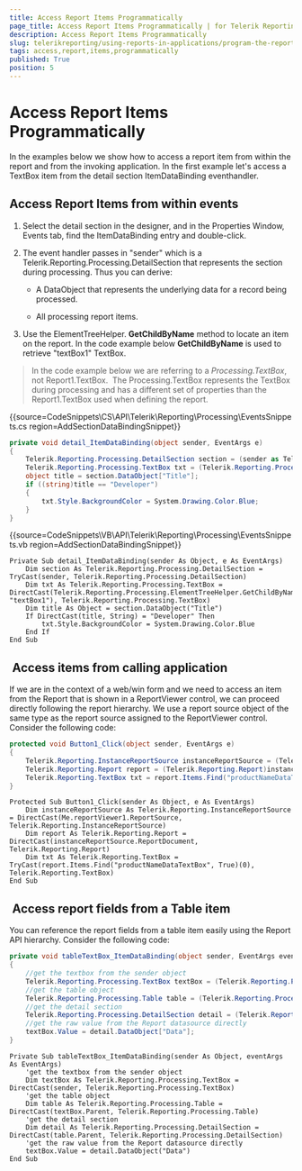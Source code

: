 ```yaml
---
title: Access Report Items Programmatically
page_title: Access Report Items Programmatically | for Telerik Reporting Documentation
description: Access Report Items Programmatically
slug: telerikreporting/using-reports-in-applications/program-the-report-definition/access-report-items-programmatically
tags: access,report,items,programmatically
published: True
position: 5
---
```


# Access Report Items Programmatically



In the examples below we show how to access a report item from within the report and from the invoking application.         In the first example let's access a TextBox item from the detail section ItemDataBinding eventhandler.

## Access Report Items from within events

1. Select the detail section in the designer, and in the Properties Window, Events tab, find the ItemDataBinding entry and double-click.

1. The event handler passes in "sender" which is a Telerik.Reporting.Processing.DetailSection that              represents the section during processing. Thus you can derive:

   + A DataObject that represents the underlying data for a record being processed.

   + All processing report items.

1. Use the ElementTreeHelper. __GetChildByName__  method to locate an item on the 
            report. In the code example below __GetChildByName__  is used to retrieve "textBox1" TextBox.

> In the code example below we are referring to a  *Processing.TextBox*, not Report1.TextBox.  The Processing.TextBox represents the TextBox during processing and has a different set of properties than the Report1.TextBox used when defining the report.

{{source=CodeSnippets\CS\API\Telerik\Reporting\Processing\EventsSnippets.cs region=AddSectionDataBindingSnippet}}
````C#
private void detail_ItemDataBinding(object sender, EventArgs e)
{
    Telerik.Reporting.Processing.DetailSection section = (sender as Telerik.Reporting.Processing.DetailSection);
    Telerik.Reporting.Processing.TextBox txt = (Telerik.Reporting.Processing.TextBox)Telerik.Reporting.Processing.ElementTreeHelper.GetChildByName(section, "textBox1");
    object title = section.DataObject["Title"];
    if ((string)title == "Developer")
    {
        txt.Style.BackgroundColor = System.Drawing.Color.Blue;
    }
}
````
{{source=CodeSnippets\VB\API\Telerik\Reporting\Processing\EventsSnippets.vb region=AddSectionDataBindingSnippet}}
````VB
Private Sub detail_ItemDataBinding(sender As Object, e As EventArgs)
    Dim section As Telerik.Reporting.Processing.DetailSection = TryCast(sender, Telerik.Reporting.Processing.DetailSection)
    Dim txt As Telerik.Reporting.Processing.TextBox = DirectCast(Telerik.Reporting.Processing.ElementTreeHelper.GetChildByName(section, "textBox1"), Telerik.Reporting.Processing.TextBox)
    Dim title As Object = section.DataObject("Title")
    If DirectCast(title, String) = "Developer" Then
        txt.Style.BackgroundColor = System.Drawing.Color.Blue
    End If
End Sub
````

##  Access items from calling application

If we are in the context of a web/win form and we need to access an item from the Report that is shown in a ReportViewer control, we can proceed directly following the report hierarchy. We use a report source object of the same type as the report source assigned to the ReportViewer control. Consider the following code:

    
````C#
protected void Button1_Click(object sender, EventArgs e)
{
    Telerik.Reporting.InstanceReportSource instanceReportSource = (Telerik.Reporting.InstanceReportSource)this.reportViewer1.ReportSource;
    Telerik.Reporting.Report report = (Telerik.Reporting.Report)instanceReportSource.ReportDocument;
    Telerik.Reporting.TextBox txt = report.Items.Find("productNameDataTextBox", true)[0] as Telerik.Reporting.TextBox;
}
````
````VB.NET
Protected Sub Button1_Click(sender As Object, e As EventArgs)
    Dim instanceReportSource As Telerik.Reporting.InstanceReportSource = DirectCast(Me.reportViewer1.ReportSource, Telerik.Reporting.InstanceReportSource)
    Dim report As Telerik.Reporting.Report = DirectCast(instanceReportSource.ReportDocument, Telerik.Reporting.Report)
    Dim txt As Telerik.Reporting.TextBox = TryCast(report.Items.Find("productNameDataTextBox", True)(0), Telerik.Reporting.TextBox)
End Sub
````

##  Access report fields from a Table item

You can reference the report fields from a table item easily using the Report API hierarchy. Consider the following code:

    
````C#
private void tableTextBox_ItemDataBinding(object sender, EventArgs eventArgs)
{
    //get the textbox from the sender object
    Telerik.Reporting.Processing.TextBox textBox = (Telerik.Reporting.Processing.TextBox)sender;
    //get the table object
    Telerik.Reporting.Processing.Table table = (Telerik.Reporting.Processing.Table)textBox.Parent;
    //get the detail section
    Telerik.Reporting.Processing.DetailSection detail = (Telerik.Reporting.Processing.DetailSection)table.Parent;
    //get the raw value from the Report datasource directly
    textBox.Value = detail.DataObject["Data"];
}
````
````VB.NET
Private Sub tableTextBox_ItemDataBinding(sender As Object, eventArgs As EventArgs)
    'get the textbox from the sender object
    Dim textBox As Telerik.Reporting.Processing.TextBox = DirectCast(sender, Telerik.Reporting.Processing.TextBox)
    'get the table object
    Dim table As Telerik.Reporting.Processing.Table = DirectCast(textBox.Parent, Telerik.Reporting.Processing.Table)
    'get the detail section
    Dim detail As Telerik.Reporting.Processing.DetailSection = DirectCast(table.Parent, Telerik.Reporting.Processing.DetailSection)
    'get the raw value from the Report datasource directly
    textBox.Value = detail.DataObject("Data")
End Sub
````

